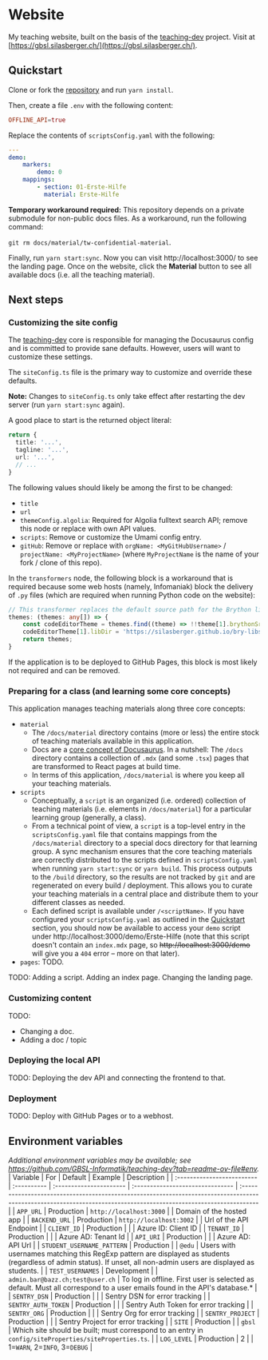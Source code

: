 # Website
My teaching website, built on the basis of the [teaching-dev](https://github.com/GBSL-Informatik/teaching-dev) project. Visit at [https://gbsl.silasberger.ch/](https://gbsl.silasberger.ch/).

## Quickstart
Clone or fork the [repository](https://github.com/SilasBerger/teaching-website) and run `yarn install`.

Then, create a file `.env` with the following content:

```conf
OFFLINE_API=true
```

Replace the contents of `scriptsConfig.yaml` with the following:

```yaml
---
demo:
    markers:
        demo: 0
    mappings:
        - section: 01-Erste-Hilfe
          material: Erste-Hilfe
```

**Temporary workaround required:** This repository depends on a private submodule for non-public docs files. As a workaround, run the following command:

`git rm docs/material/tw-confidential-material`.

Finally, run `yarn start:sync`. Now you can visit http://localhost:3000/ to see the landing page. Once on the website, click the **Material** button to see all available docs (i.e. all the teaching material).

## Next steps
### Customizing the site config 
The [teaching-dev](https://github.com/GBSL-Informatik/teaching-dev) core is responsible for managing the Docusaurus config and is committed to provide sane defaults. However, users will want to customize these settings.

The `siteConfig.ts` file is the primary way to customize and override these defaults.

**Note:** Changes to `siteConfig.ts` only take effect after restarting the dev server (run `yarn start:sync` again).

A good place to start is the returned object literal:

```ts
return {
  title: '...',
  tagline: '...',
  url: '...',
  // ...
}
```

The following values should likely be among the first to be changed:
- `title`
- `url`
- `themeConfig.algolia`: Required for Algolia fulltext search API; remove this node or replace with own API values.
- `scripts`: Remove or customize the Umami config entry.
- `gitHub`: Remove or replace with `orgName: <MyGitHubUsername>` / `projectName: <MyProjectName>` (where `MyProjectName` is the name of your fork / clone of this repo).

In the `transformers` node, the following block is a workaround that is required because some web hosts (namely, Infomaniak) block the delivery of `.py` files (which are required when running Python code on the website):

```ts
// This transformer replaces the default source path for the Brython libs to a GitHub Pages page because some web hosts refuse to deliver .py files.
themes: (themes: any[]) => {
    const codeEditorTheme = themes.find((theme) => !!theme[1].brythonSrc);
    codeEditorTheme[1].libDir = 'https://silasberger.github.io/bry-libs/';
    return themes;
}
```

If the application is to be deployed to GitHub Pages, this block is most likely not required and can be removed.

### Preparing for a class (and learning some core concepts)
This application manages teaching materials along three core concepts:
- `material`
  - The `/docs/material` directory contains (more or less) the entire stock of teaching materials available in this application.
  - Docs are a [core concept of Docusaurus](https://docusaurus.io/docs/docs-introduction). In a nutshell: The `/docs` directory contains a collection of `.mdx` (and some `.tsx`) pages that are transformed to React pages at build time.
  - In terms of this application, `/docs/material` is where you keep all your teaching materials.
- `scripts`
  - Conceptually, a `script` is an organized (i.e. ordered) collection of teaching materials (i.e. elements in `/docs/material`) for a particular learning group (generally, a class).
  - From a technical point of view, a `script` is a top-level entry in the `scriptsConfig.yaml` file that contains mappings from the `/docs/material` directory to a special docs directory for that learning group. A sync mechanism ensures that the core teaching materials are correctly distributed to the scripts defined in `scriptsConfig.yaml` when running `yarn start:sync` or `yarn build`. This process outputs to the `/build` directory, so the results are not tracked by `git` and are regenerated on every build / deployment. This allows you to curate your teaching materials in a central place and distribute them to your different classes as needed.
  - Each defined script is available under `/<scriptName>`. If you have configured your `scriptsConfig.yaml` as outlined in the [Quickstart](#quickstart) section, you should now be available to access your `demo` script under http://localhost:3000/demo/Erste-Hilfe (note that this script doesn't contain an `index.mdx` page, so <s>http://localhost:3000/demo</s> will give you a `404` error – more on that later).
- `pages`: TODO.

TODO: Adding a script. Adding an index page. Changing the landing page.

### Customizing content
TODO:
- Changing a doc.
- Adding a doc / topic

### Deploying the local API
TODO: Deploying the dev API and connecting the frontend to that.

### Deployment
TODO: Deploy with GitHub Pages or to a webhost.

## Environment variables
_Additional environment variables may be available; see https://github.com/GBSL-Informatik/teaching-dev?tab=readme-ov-file#env._
| Variable                   | For         | Default                 | Example                          | Description                                                                                                                                                        |
| :------------------------- | :---------- | :---------------------- | :------------------------------- | :----------------------------------------------------------------------------------------------------------------------------------------------------------------- |
| `APP_URL`                  | Production  | `http://localhost:3000` |                                  | Domain of the hosted app                                                                                                                                           |
| `BACKEND_URL`              | Production  | `http://localhost:3002` |                                  | Url of the API Endpoint                                                                                                                                            |
| `CLIENT_ID`                | Production  |                         |                                  | Azure ID: Client ID                                                                                                                                                |
| `TENANT_ID`                | Production  |                         |                                  | Azure AD: Tenant Id                                                                                                                                                |
| `API_URI`                  | Production  |                         |                                  | Azure AD: API Url                                                                                                                                                  |
| `STUDENT_USERNAME_PATTERN` | Production  |                         | `@edu`                           | Users with usernames matching this RegExp pattern are displayed as students (regardless of admin status). If unset, all non-admin users are displayed as students. |
| `TEST_USERNAMES`           | Development |                         | `admin.bar@bazz.ch;test@user.ch` | To log in offline. First user is selected as default. Must all correspond to a user emails found in the API's database.\*                                          |
| `SENTRY_DSN`               | Production  |                         |                                  | Sentry DSN for error tracking                                                                                                                                      |
| `SENTRY_AUTH_TOKEN`        | Production  |                         |                                  | Sentry Auth Token for error tracking                                                                                                                               |
| `SENTRY_ORG`               | Production  |                         |                                  | Sentry Org for error tracking                                                                                                                                      |
| `SENTRY_PROJECT`           | Production  |                         |                                  | Sentry Project for error tracking                                                                                                                                  |
| `SITE`                     | Production  |                         | `gbsl`                           | Which site should be built; must correspond to an entry in `config/siteProperties/siteProperties.ts`.                                                              |
| `LOG_LEVEL`                | Production  | 2                       |                                  | 1=`WARN`, 2=`INFO`, 3=`DEBUG`                                                                                                                                      |